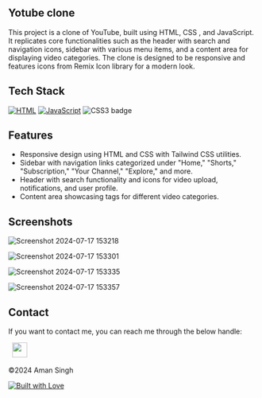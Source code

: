 ## Yotube clone

This project is a clone of YouTube, built using HTML, CSS , and JavaScript. It replicates core functionalities such as the header with search and navigation icons, sidebar with various menu items, and a content area for displaying video categories. The clone is designed to be responsive and features icons from Remix Icon library for a modern look.

## Tech Stack
[![HTML](https://img.shields.io/badge/HTML-%23E34F26.svg?style=for-the-badge&logo=html5&logoColor=white)](https://developer.mozilla.org/en-US/docs/Web/HTML)
[![JavaScript](https://img.shields.io/badge/JavaScript-%23F7DF1E.svg?style=for-the-badge&logo=javascript&logoColor=black)](https://developer.mozilla.org/en-US/docs/Web/JavaScript)
<img src="https://img.shields.io/badge/CSS3-%231572B6.svg?style=for-the-badge&logo=css3&logoColor=white" alt="CSS3 badge">

## Features

- Responsive design using HTML and CSS with Tailwind CSS utilities.
- Sidebar with navigation links categorized under "Home," "Shorts," "Subscription," "Your Channel," "Explore," and more.
- Header with search functionality and icons for video upload, notifications, and user profile.
- Content area showcasing tags for different video categories.

## Screenshots
![Screenshot 2024-07-17 153218](https://github.com/user-attachments/assets/3a11be4d-813c-420d-bbcf-917276a9bbc7)

![Screenshot 2024-07-17 153301](https://github.com/user-attachments/assets/1f9ccd0a-5081-4a97-ba82-2643e85f0ced)

![Screenshot 2024-07-17 153335](https://github.com/user-attachments/assets/a4115fa3-8500-40ad-bc4f-9022ac3da754)

![Screenshot 2024-07-17 153357](https://github.com/user-attachments/assets/4bcb518e-bab1-4595-8ff3-1ba156c07ef6)


## Contact

If you want to contact me, you can reach me through the below handle:

&nbsp;&nbsp;<a href="https://www.linkedin.com/in/amandeep-singh-50b655216/"><img src="https://www.felberpr.com/wp-content/uploads/linkedin-logo.png" width="30"></img></a>

©2024 Aman Singh

[![Built with Love](https://forthebadge.com/images/badges/built-with-love.svg)](https://forthebadge.com)

